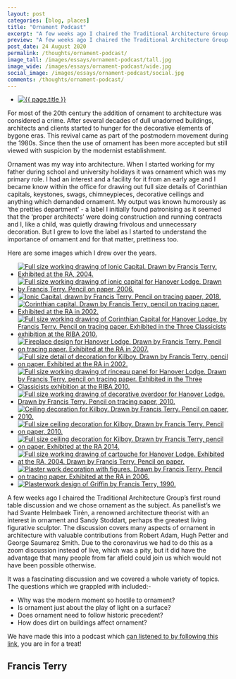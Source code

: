 ```yaml
---
layout: post
categories: [blog, places]
title: "Ornament Podcast"
excerpt: "A few weeks ago I chaired the Traditional Architecture Group’s first round table discussion and we chose ornament as the subject. It was a fascinating discussion you can listen to as a podcast. You are in for a treat!"
preview: "A few weeks ago I chaired the Traditional Architecture Group’s first round table discussion and we chose ornament as the subject. It was a fascinating discussion you can listen to as a podcast. You are in for a treat!"
post_date: 24 August 2020
permalink: /thoughts/ornament-podcast/
image_tall: /images/essays/ornament-podcast/tall.jpg
image_wide: /images/essays/ornament-podcast/wide.jpg
social_image: /images/essays/ornament-podcast/social.jpg
comments: /thoughts/ornament-podcast/
---
```


<ul class="list">
	<li class="full">
		<a class="fancybox" rel="group" href="/images/essays/ornament-podcast/social.jpg">
			<img src="/images/essays/ornament-podcast/social.jpg" alt="{{ page.title }}" />
		</a>
	</li>
</ul>

For most of the 20th century the addition of ornament to architecture was considered a crime. After several decades of dull unadorned buildings, architects and clients started to hunger for the decorative elements of bygone eras. This revival came as part of the postmodern movement during the 1980s. Since then the use of ornament has been more accepted but still viewed with suspicion by the modernist establishment.

Ornament was my way into architecture. When I started working for my father during school and university holidays it was ornament which was my primary role. I had an interest and a facility for it from an early age and I became know within the office for drawing out full size details of Corinthian capitals, keystones, swags, chimneypieces, decorative ceilings and anything which demanded ornament. My output was known humorously as ‘the pretties department’ - a label I initially found patronising as it seemed that the ‘proper architects’ were doing construction and running contracts and I, like a child, was quietly drawing frivolous and unnecessary decoration. But I grew to love the label as I started to understand the importance of ornament and for that matter, prettiness too. 

Here are some images which I drew over the years. 

<ul class="list">

<li class="third">
<a class="fancybox" rel="group" href="/images/drawings/00s_image1.jpg" title="Full size working drawing of Ionic Capital. Drawn by Francis Terry. Exhibited at the RA, 2004.">
<img class="lazy" src="/images/drawings/thumbs/00s_image1.jpg" alt="Full size working drawing of Ionic Capital. Drawn by Francis Terry. Exhibited at the RA, 2004." />
</a>
</li>

<li class="third">
<a class="fancybox" rel="group" href="/images/drawings/dec15_15.jpg" title="Full size working drawing of ionic capital for Hanover Lodge. Drawn by Francis Terry. Pencil on paper, 2006.">
<img class="lazy" src="/images/drawings/thumbs/dec15_15.jpg" alt="Full size working drawing of ionic capital for Hanover Lodge. Drawn by Francis Terry. Pencil on paper, 2006." />
</a>
</li>

<li class="third">
<a class="fancybox" rel="group" href="/images/drawings/ionic-capital-by-francis-terry.jpg" title="Ionic Capital, drawn by Francis Terry. Pencil on tracing paper, 2018.">
<img class="lazy" src="/images/drawings/thumbs/ionic-capital-by-francis-terry.jpg" alt="Ionic Capital, drawn by Francis Terry. Pencil on tracing paper, 2018." />
</a>
</li>

<li class="third">
<a class="fancybox" rel="group" href="/images/drawings/00s_image3.jpg" title="Corinthian capital. Drawn by Francis Terry, pencil on tracing paper. Exhibited at the RA in 2002.">
<img class="lazy" src="/images/drawings/thumbs/00s_image3.jpg" alt="Corinthian capital. Drawn by Francis Terry, pencil on tracing paper. Exhibited at the RA in 2002." />
</a>
</li>

<li class="third">
<a class="fancybox" rel="group" href="/images/drawings/threeclassicists_image1.jpg" title="Full size working drawing of Corinthian Capital for Hanover Lodge, by Francis Terry. Pencil on tracing paper. Exhibited in the Three Classicists exhibition at the RIBA 2010.">
<img class="lazy" src="/images/drawings/thumbs/threeclassicists_image1.jpg" alt="Full size working drawing of Corinthian Capital for Hanover Lodge, by Francis Terry. Pencil on tracing paper. Exhibited in the Three Classicists exhibition at the RIBA 2010." />
</a>
</li>

<li class="third">
<a class="fancybox" rel="group" href="/images/drawings/00s_image4.jpg" title="Fireplace design for Hanover Lodge. Drawn by Francis Terry. Pencil on tracing paper. Exhibited at the RA in 2007.">
<img class="lazy" src="/images/drawings/thumbs/00s_image4.jpg" alt="Fireplace design for Hanover Lodge. Drawn by Francis Terry. Pencil on tracing paper. Exhibited at the RA in 2007." />
</a>
</li>

<li class="third">
<a class="fancybox" rel="group" href="/images/drawings/00s_image6.jpg" title="Full size detail of decoration for Kilboy. Drawn by Francis Terry, pencil on paper. Exhibited at the RA in 2002.">
<img class="lazy" src="/images/drawings/thumbs/00s_image6.jpg" alt="Full size detail of decoration for Kilboy. Drawn by Francis Terry, pencil on paper. Exhibited at the RA in 2002." />
</a>
</li>

<li class="third">
<a class="fancybox" rel="group" href="/images/drawings/threeclassicists_image4.jpg" title="Full size working drawing of rinceau panel for Hanover Lodge. Drawn by Francis Terry, pencil on tracing paper. Exhibited in the Three Classicists exhibition at the RIBA 2010.">
<img class="lazy" src="/images/drawings/thumbs/threeclassicists_image4.jpg" alt="Full size working drawing of rinceau panel for Hanover Lodge. Drawn by Francis Terry, pencil on tracing paper. Exhibited in the Three Classicists exhibition at the RIBA 2010." />
</a>
</li>

<li class="third">
<a class="fancybox" rel="group" href="/images/drawings/threeclassicists_image2.jpg" title="Full size working drawing of decorative overdoor for Hanover Lodge. Drawn by Francis Terry. Pencil on tracing paper, 2010.">
<img class="lazy" src="/images/drawings/thumbs/threeclassicists_image2.jpg" alt="Full size working drawing of decorative overdoor for Hanover Lodge. Drawn by Francis Terry. Pencil on tracing paper, 2010." />
</a>
</li>

<li class="third">
<a class="fancybox" rel="group" href="/images/drawings/dec15_05.jpg" title="Ceiling decoration for Kilboy. Drawn by Francis Terry. Pencil on paper, 2010.">
<img class="lazy" src="/images/drawings/thumbs/dec15_05.jpg" alt="Ceiling decoration for Kilboy. Drawn by Francis Terry. Pencil on paper, 2010." />
</a>
</li>

<li class="third">
<a class="fancybox" rel="group" href="/images/drawings/dec15_12.jpg" title="Full size ceiling decoration for Kilboy. Drawn by Francis Terry. Pencil on paper, 2010.">
<img class="lazy" src="/images/drawings/thumbs/dec15_12.jpg" alt="Full size ceiling decoration for Kilboy. Drawn by Francis Terry. Pencil on paper, 2010." />
</a>
</li>

<li class="third">
<a class="fancybox" rel="group" href="/images/drawings/dec15_14.jpg" title="Full size ceiling decoration for Kilboy. Drawn by Francis Terry, pencil on paper. Exhibited at the RA 2014.">
<img class="lazy" src="/images/drawings/thumbs/dec15_14.jpg" alt="Full size ceiling decoration for Kilboy. Drawn by Francis Terry, pencil on paper. Exhibited at the RA 2014." />
</a>
</li>

<li class="third">
<a class="fancybox" rel="group" href="/images/drawings/00s_image2.jpg" title="Full size working drawing of cartouche for Hanover Lodge. Exhibited at the RA, 2004. Drawn by Francis Terry. Pencil on paper.">
<img class="lazy" src="/images/drawings/thumbs/00s_image2.jpg" alt="Full size working drawing of cartouche for Hanover Lodge. Exhibited at the RA, 2004. Drawn by Francis Terry. Pencil on paper." />
</a>
</li>

<li class="third">
<a class="fancybox" rel="group" href="/images/drawings/00s_image8.jpg" title="Plaster work decoration with figures. Drawn by Francis Terry. Pencil on tracing paper. Exhibited at the RA in 2006.">
<img class="lazy" src="/images/drawings/thumbs/00s_image8.jpg" alt="Plaster work decoration with figures. Drawn by Francis Terry. Pencil on tracing paper. Exhibited at the RA in 2006." />
</a>
</li>

<li class="third">
<a class="fancybox" rel="group" href="/images/drawings/draw-190601.jpg" title="Plasterwork design of Griffin by Francis Terry, 1990.">
<img class="lazy" src="/images/drawings/thumbs/draw-190601.jpg" alt="Plasterwork design of Griffin by Francis Terry, 1990." />
</a>
</li>

</ul>

A few weeks ago I chaired the Traditional Architecture Group’s first round table discussion and we chose ornament as the subject. As panellist’s we had Svante Helmbaek Tirén, a renowned architecture theorist with an interest in ornament and Sandy Stoddart, perhaps the greatest living figurative sculptor. The discussion covers many aspects of ornament in architecture with valuable contributions from Robert Adam, Hugh Petter and George Saumarez Smith. Due to the coronavirus we had to do this as a zoom discussion instead of live, which was a pity, but it did have the advantage that many people from far afield could join us which would not have been possible otherwise.

It was a fascinating discussion and we covered a whole variety of topics. The questions which we grappled with included:-

- Why was the modern moment so hostile to ornament?
- Is ornament just about the play of light on a surface?
- Does ornament need to follow historic precedent?
- How does dirt on buildings affect ornament?

We have made this into a podcast which <a href="https://soundcloud.com/user-365839898/interview-ornament" rel="nofollow noopener noreferrer" target="_blank">can listened to by following this link</a>, you are in for a treat!

## Francis Terry<br/><br/>